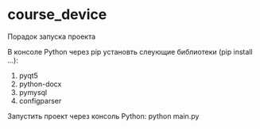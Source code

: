 # course_device
Порадок запуска проекта

В консоле Python через pip установть слеующие библиотеки (pip install ...):
  1. pyqt5
  2. python-docx
  3. pymysql
  4. configparser

Запустить проект через консоль Python: python main.py
